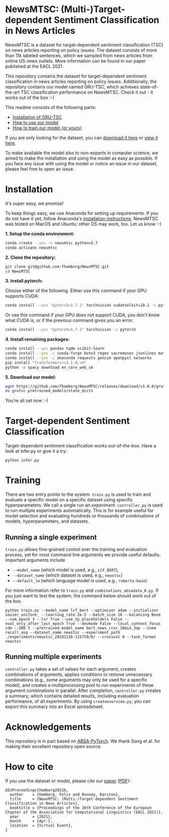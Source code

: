 # NewsMTSC: (Multi-)Target-dependent Sentiment Classification in News Articles
NewsMTSC is a dataset for target-dependent sentiment classification (TSC) on
news articles reporting on policy issues. The dataset consists of more than 11k labeled
sentences, which we sampled from news articles from online US news outlets. More
information can be found in our paper published at the EACL 2021.

This repository contains the dataset for target-dependent
sentiment classification in news articles reporting on policy issues. Additionally,
the repository contains our model named GRU-TSC, which achieves state-of-the-art
TSC classification performance on NewsMTSC. Check it out - it works out of the box :-)

This readme consists of the following parts:
* [Installation of GRU-TSC](#installation)
* [How to use our model](#target-dependent-sentiment-classification)
* [How to train our model (or yours)](#training)

If you are only looking for the dataset, you can [download it here](https://github.com/fhamborg/NewsMTSC/raw/main/controller_data/datasets/NewsMTSC-dataset/NewsMTSC-dataset.zip)
or [view it here](https://github.com/fhamborg/NewsMTSC/tree/master/controller_data/datasets/NewsMTSC-dataset).

To make available the model also to non-experts in computer science,
we aimed to make the installation and using the model as easy as possible. If you face
any issue with using the model or notice an issue in our dataset, please feel free to
open an issue.

# Installation
It's super easy, we promise!

To keep things easy, we use Anaconda for setting up requirements. If you do not have
it yet, follow Anaconda's
[installation instructions](https://docs.anaconda.com/anaconda/install/).
NewsMTSC was tested on MacOS and Ubuntu; other OS may work, too. Let us know :-)

**1. Setup the conda environment:**
```bash
conda create --yes -n newsmtsc python=3.7
conda activate newsmtsc
```

**2. Clone the repository:**
```bash
git clone git@github.com:fhamborg/NewsMTSC.git
cd NewsMTSC
```

**3. Install pytorch:**

Choose either of the following. Either use this command if your GPU supports CUDA:
```bash
conda install --yes "pytorch=1.7.1" torchvision cudatoolkit=10.1 -c pytorch
```

Or use this command if your GPU does not support CUDA, you don't know what CUDA is, or if the previous command gives you an error:
```bash
conda install --yes "pytorch=1.7.1" torchvision -c pytorch
```

**4. Install remaining packages:**
```bash
conda install --yes pandas tqdm scikit-learn
conda install --yes -c conda-forge boto3 regex sacremoses jsonlines matplotlib tabulate imbalanced-learn "spacy>=2.1,<3"
conda install --yes -c anaconda requests gensim openpyxl networkx
pip install "transformers>=3.1.0,<4"
python -m spacy download en_core_web_sm
```

**5. Download our model:**
```bash
wget https://github.com/fhamborg/NewsMTSC/releases/download/v1.0.0/grutsc
mv grutsc pretrained_models/state_dicts
```

You're all set now :-)

# Target-dependent Sentiment Classification
Target-dependent sentiment classification works out-of-the-box. Have a look at infer.py or give it a try:
```
python infer.py
```

# Training
There are two entry points to the system. `train.py` is used to train and evaluate a specific model on a specific dataset using
specific hyperparameters. We call a single run an _experiment_. `controller.py` is used to run multiple experiments
automatically. This is for example useful for model selection and evaluating hundreds or thousands of combinations of
models, hyperparameters, and datasets.

## Running a single experiment
`train.py` allows fine-grained control over the training and evaluation process, yet for most command line arguments
we provide useful defaults. Important arguments include

* `--model_name` (which model is used, e.g., `LCF_BERT`),
* `--dataset_name` (which dataset is used, e.g., `newstsc`)
* `--default_lm` (which language model is used, e.g., `roberta-base`).

For more information refer to `train.py` and
`combinations_absadata_0.py`. If you just want to test the system, the command below should work out of the box.

```
python train.py --model_name lcf_bert --optimizer adam --initializer xavier_uniform_ --learning_rate 2e-5 --batch_size 16 --balancing None --num_epoch 3 --lsr True --use_tp_placeholders False --eval_only_after_last_epoch True --devmode False --local_context_focus cdm --SRD 3 --pretrained_model_name bert_news_ccnc_10mio_3ep --snem recall_avg --dataset_name newstsc --experiment_path ./experiments/newstsc_20191126-115759/0/ --crossval 0 --task_format newstsc
```

## Running multiple experiments
`controller.py` takes a set of values for each argument, creates combinations of arguments, applies conditions to remove
unnecessary combinations (e.g., some arguments may only be used for a specific model), and creates a multiprocessing
pool to run experiments of these argument combinations in parallel. After completion, `controller.py` creates a summary,
which contains detailed results, including evaluation performance, of all experiments. By using `createoverview.py`, you
can export this summary into an Excel spreadsheet.   

# Acknowledgements
This repository is in part based on [ABSA-PyTorch](https://github.com/songyouwei/ABSA-PyTorch).
We thank Song et al. for making their excellent repository open source.

# How to cite
If you use the dataset or model, please cite our [paper](https://www.aclweb.org/anthology/2021.eacl-main.142/) ([PDF](https://www.aclweb.org/anthology/2021.eacl-main.142.pdf)):

```
@InProceedings{Hamborg2021b,
  author    = {Hamborg, Felix and Donnay, Karsten},
  title     = {NewsMTSC: (Multi-)Target-dependent Sentiment Classification in News Articles},
  booktitle = {Proceedings of the 16th Conference of the European Chapter of the Association for Computational Linguistics (EACL 2021)},
  year      = {2021},
  month     = {Apr.},
  location  = {Virtual Event},
}
```
